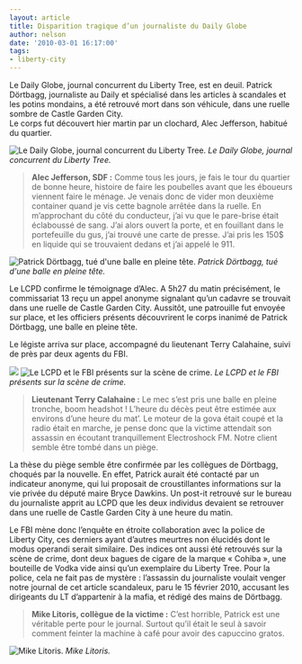 ```yaml
---
layout: article
title: Disparition tragique d’un journaliste du Daily Globe
author: nelson
date: '2010-03-01 16:17:00'
tags:
- liberty-city
---
```


Le Daily Globe, journal concurrent du Liberty Tree, est en deuil. Patrick Dörtbagg, journaliste au Daily et spécialisé dans les articles à scandales et les potins mondains, a été retrouvé mort dans son véhicule, dans une ruelle sombre de Castle Garden City.  
Le corps fut découvert hier martin par un clochard, Alec Jefferson, habitué du quartier.

![Le Daily Globe, journal concurrent du Liberty Tree.](/content/images/2007/06/100220190337-Medium.jpg)
_Le Daily Globe, journal concurrent du Liberty Tree._

> **Alec Jefferson, SDF :** Comme tous les jours, je fais le tour du quartier de bonne heure, histoire de faire les poubelles avant que les éboueurs viennent faire le ménage. Je venais donc de vider mon deuxième container quand je vis cette bagnole arrêtée dans la ruelle. En m’approchant du côté du conducteur, j’ai vu que le pare-brise était éclaboussé de sang. J’ai alors ouvert la porte, et en fouillant dans le portefeuille du gus, j’ai trouvé une carte de presse. J’ai pris les 150$ en liquide qui se trouvaient dedans et j’ai appelé le 911.

![Patrick Dörtbagg, tué d'une balle en pleine tête.](/content/images/2007/06/100220185342-Medium.jpg)
_Patrick Dörtbagg, tué d'une balle en pleine tête._

Le LCPD confirme le témoignage d’Alec. A 5h27 du matin précisément, le commissariat 13 reçu un appel anonyme signalant qu’un cadavre se trouvait dans une ruelle de Castle Garden City. Aussitôt, une patrouille fut envoyée sur place, et les officiers présents découvrirent le corps inanimé de Patrick Dörtbagg, une balle en pleine tête.

Le légiste arriva sur place, accompagné du lieutenant Terry Calahaine, suivi de près par deux agents du FBI.

![](/content/images/2007/06/100220185157-Medium.jpg)
![Le LCPD et le FBI présents sur la scène de crime.](/content/images/2007/06/100220185312-Medium.jpg)
_Le LCPD et le FBI présents sur la scène de crime._

> **Lieutenant Terry Calahaine :** Le mec s’est pris une balle en pleine tronche, boom headshot ! L’heure du décès peut être estimée aux environs d’une heure du mat’. Le moteur de la gova était coupé et la radio était en marche, je pense donc que la victime attendait son assassin en écoutant tranquillement Electroshock FM. Notre client semble être tombé dans un piège.

La thèse du piège semble être confirmée par les collègues de Dörtbagg, choqués par la nouvelle. En effet, Patrick aurait été contacté par un indicateur anonyme, qui lui proposait de croustillantes informations sur la vie privée du député maire Bryce Dawkins. Un post-it retrouvé sur le bureau du journaliste apprit au LCPD que les deux individus devaient se retrouver dans une ruelle de Castle Garden City à une heure du matin.

Le FBI mène donc l’enquête en étroite collaboration avec la police de Liberty City, ces derniers ayant d’autres meurtres non élucidés dont le modus operandi serait similaire. Des indices ont aussi été retrouvés sur la scène de crime, dont deux bagues de cigare de la marque « Cohiba », une bouteille de Vodka vide ainsi qu’un exemplaire du Liberty Tree. Pour la police, cela ne fait pas de mystère : l’assassin du journaliste voulait venger notre journal de cet article scandaleux, paru le 15 février 2010, accusant les dirigeants du LT d’appartenir à la mafia, et rédigé des mains de Dörtbagg.

> **Mike Litoris, collègue de la victime :** C’est horrible, Patrick est une véritable perte pour le journal. Surtout qu’il était le seul à savoir comment feinter la machine à café pour avoir des capuccino gratos.

![Mike Litoris.](/content/images/2007/06/100220190047-Medium.jpg)
_Mike Litoris._

<!--kg-card-end: markdown-->
